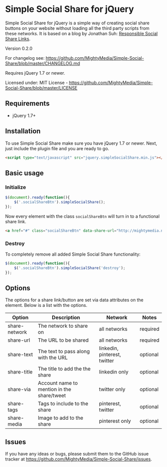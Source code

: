 # Simple Social Share for jQuery

Simple Social Share for jQuery is a simple way of creating social share buttons on your website without loading all the third party scripts from these networks. It is based on a blog by Jonathan Suh: [Responsible Social Share Links](https://jonsuh.com/blog/social-share-links/).

Version 0.2.0

For changelog see: https://github.com/MightyMedia/Simple-Social-Share/blob/master/CHANGELOG.md

Requires jQuery 1.7 or newer.

Licensed under:
MIT License - https://github.com/MightyMedia/Simple-Social-Share/blob/master/LICENSE

## Requirements

* jQuery 1.7+

## Installation
To use Simple Social Share make sure you have jQuery 1.7 or newer. Next, just include the plugin file and you are ready to go.

```html
<script type="text/javascript" src="jquery.simpleSocialShare.min.js"></script>
```

## Basic usage

### Initialize

```javascript
$(document).ready(function(){
    $('.socialShareBtn').simpleSocialShare();
});
```

Now every element with the class `socialShareBtn` will turn in to a functional share link.

```html
<a href="#" class="socialShareBtn" data-share-url="http://mightymedia.nl" data-share-network="twitter" data-share-text="Share this awesome link on Twitter">Share on Twitter</a>
```

### Destroy

To completely remove all added Simple Social Share functionality:

```javascript
$(document).ready(function(){
    $('.socialShareBtn').simpleSocialShare('destroy');
});
```

## Options

The options for a share link/button are set via data attributes on the element. Below is a list with the options.


| Option        | Description                                | Network                      | Notes    |
| ------------- | ------------------------------------------ | ---------------------------- | -------- |
| share-network | The network to share on                    | all networks                 | required |
| share-url     | The URL to be shared                       | all networks                 | required |
| share-text    | The text to pass along with the URL        | linkedin, pinterest, twitter | optional |
| share-title   | The title to add the the share             | linkedin only                | optional |
| share-via     | Account name to mention in the share/tweet | twitter only                 | optional |
| share-tags    | Tags to include to the share               | pinterest, twitter           | optional |
| share-media   | Image to add to the share                  | pinterest only               | optional |


## Issues

If you have any ideas or bugs, please submit them to the GitHub issue tracker at https://github.com/MightyMedia/Simple-Social-Share/issues.
